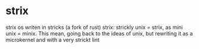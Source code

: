 # strix
strix os writen in stricks (a fork of rust)
strix: strickly unix = strix, as mini unix = minix.
This mean, going back to the ideas of unix, but rewriting it as a microkernel and with a very strickt lint
